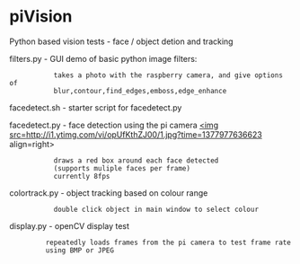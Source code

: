 piVision
========

Python based vision tests - face / object detion and tracking

filters.py - GUI demo of basic python image filters:

               takes a photo with the raspberry camera, and give options of 
               blur,contour,find_edges,emboss,edge_enhance

             
facedetect.sh - starter script for  facedetect.py


facedetect.py - face detection using the pi camera
<a href="https://www.youtube.com/watch?v=opUfKthZJ00">
<img src=http://i1.ytimg.com/vi/opUfKthZJ00/1.jpg?time=1377977636623 align=right></a>

               draws a red box around each face detected
               (supports muliple faces per frame)
               currently 8fps

colortrack.py - object tracking based on colour range

               double click object in main window to select colour
               
display.py - openCV display test

             repeatedly loads frames from the pi camera to test frame rate
             using BMP or JPEG
